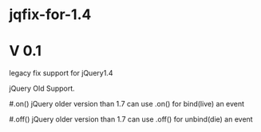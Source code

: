 # jqfix-for-1.4 
# V 0.1
legacy fix support for jQuery1.4

jQuery Old Support.

#.on()
jQuery older version than 1.7 can use .on() for bind(live) an event

#.off()
jQuery older version than 1.7 can use .off() for unbind(die) an event

